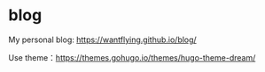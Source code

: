 # blog

My personal blog: https://wantflying.github.io/blog/

Use theme：https://themes.gohugo.io/themes/hugo-theme-dream/
